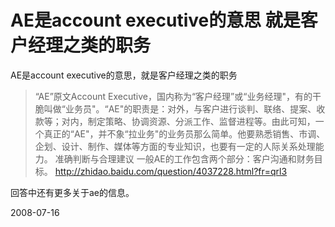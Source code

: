 # AE是account executive的意思 就是客户经理之类的职务

AE是account executive的意思，就是客户经理之类的职务

> “AE”原文Account Executive，国内称为“客户经理”或“业务经理"，有的干脆叫做“业务员"。“AE"的职责是：对外，与客户进行谈判、联络、提案、收款等；对内，制定策略、协调资源、分派工作、监督进程等。由此可知，一个真正的“AE"，并不象“拉业务"的业务员那么简单。他要熟悉销售、市调、企划、设计、制作、媒体等方面的专业知识，也要有一定的人际关系处理能力。 准确判断与合理建议
> 一般AE的工作包含两个部分：客户沟通和财务目标。 
> http://zhidao.baidu.com/question/4037228.html?fr=qrl3

回答中还有更多关于ae的信息。



2008-07-16
